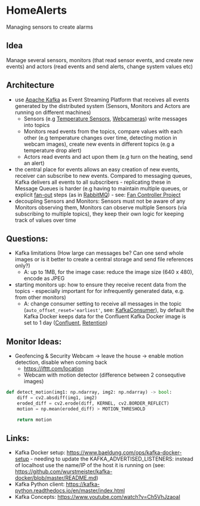 # HomeAlerts
Managing sensors to create alarms

## Idea
Manage several sensors, monitors (that read sensor events, and create new events) and actors (read events and send alerts, change system values etc)

## Architecture
* use [Apache Kafka](https://kafka.apache.org/) as Event Streaming Platform that receives all events generated by the distributed system (Sensors, Monitors and Actors are running on different machines)
  * Sensors (e.g [Temperature Sensors](https://github.com/brakid/Sensor), [Webcameras](https://github.com/brakid/MLNotebooks/blob/master/webcam.py)) write messages into topics
  * Monitors read events from the topics, compare values with each other (e.g temperature changes over time, detecting motion in webcam images), create new events in different topics (e.g a temperature drop alert)
  * Actors read events and act upon them (e.g turn on the heating, send an alert)
* the central place for events allows an easy creation of new events, receiver can subscribe to new events. Compared to messaging queues, Kafka delivers all events to all subscribers - replicating these in Message Queues is harder (e.g having to maintain multiple queues, or explicit [fan-out](https://hevodata.com/learn/rabbitmq-exchange-type/#fanout) steps (as in [RabbitMQ](https://www.rabbitmq.com/)) - see: [Fan Controller Project](https://github.com/brakid/FanController)
* decoupling Sensors and Monitors: Sensors must not be aware of any Monitors observing them, Monitors can observe multiple Sensors (via subscribing to multiple topics), they keep their own logic for keeping track of values over time

## Questions:
* Kafka limitations (How large can messages be? Can one send whole images or is it better to create a central storage and send file references only?)
  * A: up to 1MB, for the image case: reduce the image size (640 x 480), encode as JPEG
* starting monitors up: how to ensure they receive recent data from the topics - especially important for for infrequently generated data, e.g. from other monitors)
  * A: change consumer setting to receive all messages in the topic (```auto_offset_reset='earliest'```, see: [KafkaConsumer](https://kafka-python.readthedocs.io/en/master/apidoc/KafkaConsumer.html)), by default the Kafka Docker keeps data for the Confluent Kafka Docker image is set to 1 day ([Confluent](https://docs.confluent.io/platform/current/installation/configuration/topic-configs.html#delete-retention-ms), [Retention](https://www.baeldung.com/kafka-message-retention))

## Monitor Ideas:
* Geofencing & Security Webcam -> leave the house -> enable motion detection, disable when coming back
  * https://ifttt.com/location
  * Webcam with motion detector (difference between 2 consequtive images)
```python
def detect_motion(img1: np.ndarray, img2: np.ndarray) -> bool:
    diff = cv2.absdiff(img1, img2)
    eroded_diff = cv2.erode(diff, KERNEL, cv2.BORDER_REFLECT)
    motion = np.mean(eroded_diff) > MOTION_THRESHOLD

    return motion
```

## Links:
* Kafka Docker setup: https://www.baeldung.com/ops/kafka-docker-setup - needing to update the KAFKA_ADVERTISED_LISTENERS: instead of localhost use the name/IP of the host it is running on (see: https://github.com/wurstmeister/kafka-docker/blob/master/README.md)
* Kafka Python client: https://kafka-python.readthedocs.io/en/master/index.html
* Kafka Concepts: https://www.youtube.com/watch?v=Ch5VhJzaoaI
